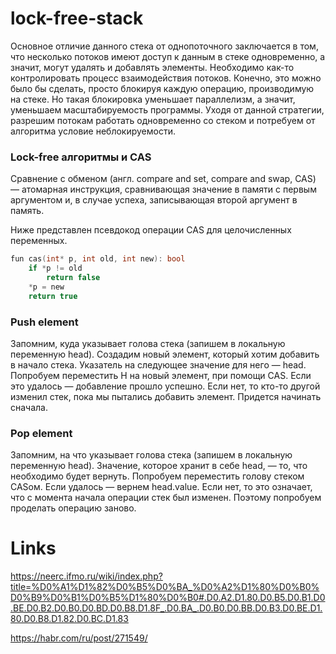 # lock-free-stack

Основное отличие данного стека от однопоточного заключается в том, что несколько потоков имеют доступ к данным в стеке одновременно, а значит, могут удалять и добавлять элементы. Необходимо как-то контролировать процесс взаимодействия потоков. Конечно, это можно было бы сделать, просто блокируя каждую операцию, производимую на стеке. Но такая блокировка уменьшает параллелизм, а значит, уменьшаем масштабируемость программы. Уходя от данной стратегии, разрешим потокам работать одновременно со стеком и потребуем от алгоритма условие неблокируемости.

### Lock-free алгоритмы и CAS

Сравнение с обменом (англ. compare and set, compare and swap, CAS) — атомарная инструкция, сравнивающая значение в памяти с первым аргументом и, в случае успеха, записывающая второй аргумент в память.

Ниже представлен псевдокод операции CAS для целочисленных переменных.

```c
fun cas(int* p, int old, int new): bool
    if *p != old 
        return false
    *p = new
    return true
```

### Push element
Запомним, куда указывает голова стека (запишем в локальную переменную head). Создадим новый элемент, который хотим добавить в начало стека. Указатель на следующее значение для него — head. Попробуем переместить H на новый элемент, при помощи CAS. Если это удалось — добавление прошло успешно. Если нет, то кто-то другой изменил стек, пока мы пытались добавить элемент. Придется начинать сначала.

### Pop element
Запомним, на что указывает голова стека (запишем в локальную переменную head). Значение, которое хранит в себе head, — то, что необходимо будет вернуть. Попробуем переместить голову стеком CASом. Если удалось — вернем head.value. Если нет, то это означает, что с момента начала операции стек был изменен. Поэтому попробуем проделать операцию заново.

# Links

https://neerc.ifmo.ru/wiki/index.php?title=%D0%A1%D1%82%D0%B5%D0%BA_%D0%A2%D1%80%D0%B0%D0%B9%D0%B1%D0%B5%D1%80%D0%B0#.D0.A2.D1.80.D0.B5.D0.B1.D0.BE.D0.B2.D0.B0.D0.BD.D0.B8.D1.8F_.D0.BA_.D0.B0.D0.BB.D0.B3.D0.BE.D1.80.D0.B8.D1.82.D0.BC.D1.83

https://habr.com/ru/post/271549/
